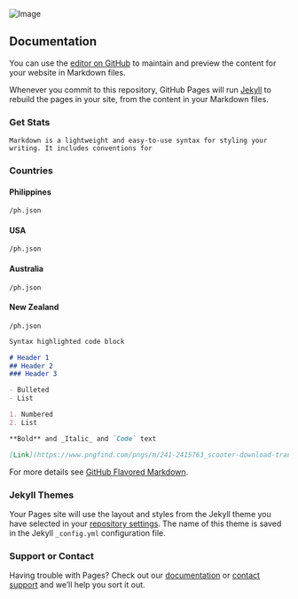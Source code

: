 ![Image](https://i.imgur.com/ikXnoEw.png)
## Documentation

You can use the [editor on GitHub](https://github.com/jopsnow/50cc/edit/master/index.md) to maintain and preview the content for your website in Markdown files.

Whenever you commit to this repository, GitHub Pages will run [Jekyll](https://jekyllrb.com/) to rebuild the pages in your site, from the content in your Markdown files.

### Get Stats
```
Markdown is a lightweight and easy-to-use syntax for styling your writing. It includes conventions for
```
### Countries
#### Philippines
```
/ph.json
```
#### USA
```
/ph.json
```
#### Australia
```
/ph.json
```
#### New Zealand
```
/ph.json
```
```markdown
Syntax highlighted code block

# Header 1
## Header 2
### Header 3

- Bulleted
- List

1. Numbered
2. List

**Bold** and _Italic_ and `Code` text

[Link](https://www.pngfind.com/pngs/m/241-2415763_scooter-download-transparent-png-image-vespa-scooter-vector.png) and ![Image](https://www.pngfind.com/pngs/m/241-2415763_scooter-download-transparent-png-image-vespa-scooter-vector.png)
```

For more details see [GitHub Flavored Markdown](https://guides.github.com/features/mastering-markdown/).

### Jekyll Themes

Your Pages site will use the layout and styles from the Jekyll theme you have selected in your [repository settings](https://github.com/jopsnow/50cc/settings). The name of this theme is saved in the Jekyll `_config.yml` configuration file.

### Support or Contact

Having trouble with Pages? Check out our [documentation](https://help.github.com/categories/github-pages-basics/) or [contact support](https://github.com/contact) and we’ll help you sort it out.
